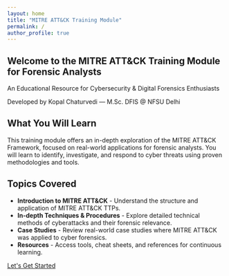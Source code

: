 ```yaml
---
layout: home
title: "MITRE ATT&CK Training Module"
permalink: /
author_profile: true
---
```


<section class="hero">
  <h1>Welcome to the MITRE ATT&CK Training Module for Forensic Analysts</h1>
  <p>An Educational Resource for Cybersecurity & Digital Forensics Enthusiasts</p>
  <p>Developed by Kopal Chaturvedi — M.Sc. DFIS @ NFSU Delhi</p>
</section>

<section class="about-section">
  <h2>What You Will Learn</h2>
  <p>This training module offers an in-depth exploration of the MITRE ATT&CK Framework, focused on real-world applications for forensic analysts. You will learn to identify, investigate, and respond to cyber threats using proven methodologies and tools.</p>
</section>

<section class="topics-section">
  <h2>Topics Covered</h2>
  <ul>
    <li><strong>Introduction to MITRE ATT&CK</strong> - Understand the structure and application of MITRE ATT&CK TTPs.</li>
    <li><strong>In-depth Techniques & Procedures</strong> - Explore detailed technical methods of cyberattacks and their forensic relevance.</li>
    <li><strong>Case Studies</strong> - Review real-world case studies where MITRE ATT&CK was applied to cyber forensics.</li>
    <li><strong>Resources</strong> - Access tools, cheat sheets, and references for continuous learning.</li>
  </ul>
</section>

<section class="cta-section">
  <a href="/next-page" class="btn-primary">Let's Get Started</a>
</section>
